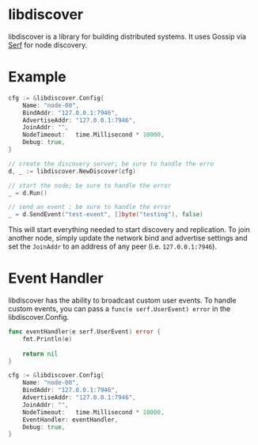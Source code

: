 # libdiscover
libdiscover is a library for building distributed systems.  It uses Gossip via 
[Serf](https://serfdom.io/) for node discovery.

# Example

```go
cfg := &libdiscover.Config{
    Name: "node-00",
    BindAddr: "127.0.0.1:7946",
    AdvertiseAddr: "127.0.0.1:7946",
    JoinAddr: "",
    NodeTimeout:   time.Millisecond * 10000,
    Debug: true,
}

// create the discovery server; be sure to handle the erro
d, _ := libdiscover.NewDiscover(cfg)

// start the node; be sure to handle the error
_ = d.Run()

// send an event ; be sure to handle the error
_ = d.SendEvent("test-event", []byte("testing"), false)
```

This will start everything needed to start discovery and replication.  To
join another node, simply update the network bind and advertise settings
and set the `JoinAddr` to an address of any peer (i.e. `127.0.0.1:7946`).

# Event Handler
libdiscover has the ability to broadcast custom user events.  To handle custom
events, you can pass a `func(e serf.UserEvent) error` in the
libdiscover.Config.

```go
func eventHandler(e serf.UserEvent) error {
    fmt.Println(e)
    
    return nil
}

cfg := &libdiscover.Config{
    Name: "node-00",
    BindAddr: "127.0.0.1:7946",
    AdvertiseAddr: "127.0.0.1:7946",
    JoinAddr: "",
    NodeTimeout:   time.Millisecond * 10000,
    EventHandler: eventHandler,
    Debug: true,
}
```
